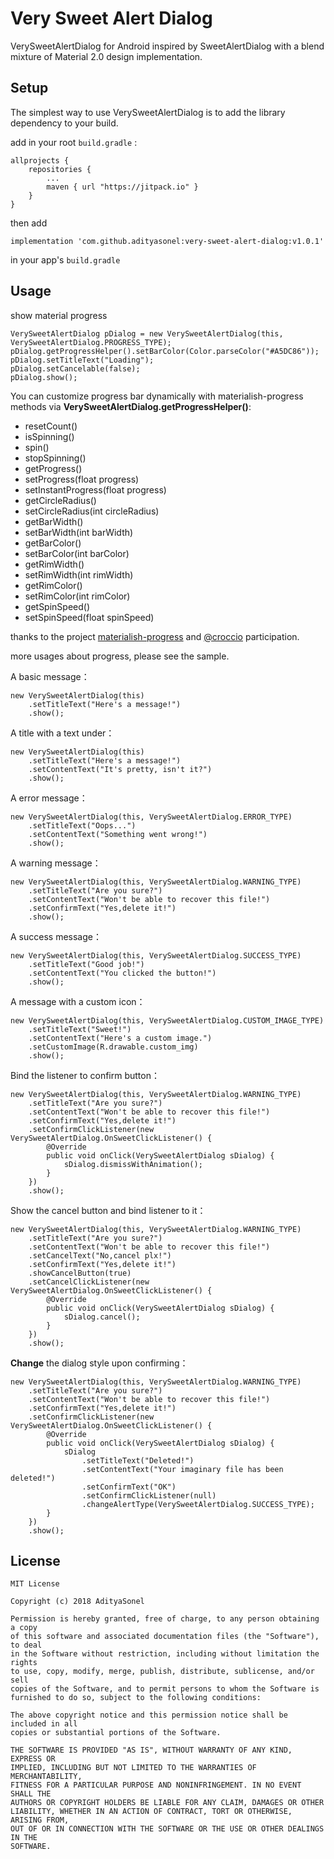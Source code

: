 Very Sweet Alert Dialog
===================
VerySweetAlertDialog for Android inspired by SweetAlertDialog with a blend mixture of Material 2.0 design implementation.

## Setup
The simplest way to use VerySweetAlertDialog is to add the library dependency to your build.

add in your root `build.gradle` :
````
allprojects {
    repositories {
        ...
        maven { url "https://jitpack.io" }
    }
}
````
then add
````
implementation 'com.github.adityasonel:very-sweet-alert-dialog:v1.0.1'
````
in your app's `build.gradle`

## Usage

show material progress

    VerySweetAlertDialog pDialog = new VerySweetAlertDialog(this, VerySweetAlertDialog.PROGRESS_TYPE);
    pDialog.getProgressHelper().setBarColor(Color.parseColor("#A5DC86"));
    pDialog.setTitleText("Loading");
    pDialog.setCancelable(false);
    pDialog.show();

You can customize progress bar dynamically with materialish-progress methods via **VerySweetAlertDialog.getProgressHelper()**:
- resetCount()
- isSpinning()
- spin()
- stopSpinning()
- getProgress()
- setProgress(float progress)
- setInstantProgress(float progress)
- getCircleRadius()
- setCircleRadius(int circleRadius)
- getBarWidth()
- setBarWidth(int barWidth)
- getBarColor()
- setBarColor(int barColor)
- getRimWidth()
- setRimWidth(int rimWidth)
- getRimColor()
- setRimColor(int rimColor)
- getSpinSpeed()
- setSpinSpeed(float spinSpeed)

thanks to the project [materialish-progress](https://github.com/pnikosis/materialish-progress) and [@croccio](https://github.com/croccio) participation.

more usages about progress, please see the sample.

A basic message：

    new VerySweetAlertDialog(this)
        .setTitleText("Here's a message!")
        .show();

A title with a text under：

    new VerySweetAlertDialog(this)
        .setTitleText("Here's a message!")
        .setContentText("It's pretty, isn't it?")
        .show();

A error message：

    new VerySweetAlertDialog(this, VerySweetAlertDialog.ERROR_TYPE)
        .setTitleText("Oops...")
        .setContentText("Something went wrong!")
        .show();

A warning message：

    new VerySweetAlertDialog(this, VerySweetAlertDialog.WARNING_TYPE)
        .setTitleText("Are you sure?")
        .setContentText("Won't be able to recover this file!")
        .setConfirmText("Yes,delete it!")
        .show();

A success message：

    new VerySweetAlertDialog(this, VerySweetAlertDialog.SUCCESS_TYPE)
        .setTitleText("Good job!")
        .setContentText("You clicked the button!")
        .show();

A message with a custom icon：

    new VerySweetAlertDialog(this, VerySweetAlertDialog.CUSTOM_IMAGE_TYPE)
        .setTitleText("Sweet!")
        .setContentText("Here's a custom image.")
        .setCustomImage(R.drawable.custom_img)
        .show();

Bind the listener to confirm button：

    new VerySweetAlertDialog(this, VerySweetAlertDialog.WARNING_TYPE)
        .setTitleText("Are you sure?")
        .setContentText("Won't be able to recover this file!")
        .setConfirmText("Yes,delete it!")
        .setConfirmClickListener(new VerySweetAlertDialog.OnSweetClickListener() {
            @Override
            public void onClick(VerySweetAlertDialog sDialog) {
                sDialog.dismissWithAnimation();
            }
        })
        .show();

Show the cancel button and bind listener to it：

    new VerySweetAlertDialog(this, VerySweetAlertDialog.WARNING_TYPE)
        .setTitleText("Are you sure?")
        .setContentText("Won't be able to recover this file!")
        .setCancelText("No,cancel plx!")
        .setConfirmText("Yes,delete it!")
        .showCancelButton(true)
        .setCancelClickListener(new VerySweetAlertDialog.OnSweetClickListener() {
            @Override
            public void onClick(VerySweetAlertDialog sDialog) {
                sDialog.cancel();
            }
        })
        .show();

**Change** the dialog style upon confirming：

    new VerySweetAlertDialog(this, VerySweetAlertDialog.WARNING_TYPE)
        .setTitleText("Are you sure?")
        .setContentText("Won't be able to recover this file!")
        .setConfirmText("Yes,delete it!")
        .setConfirmClickListener(new VerySweetAlertDialog.OnSweetClickListener() {
            @Override
            public void onClick(VerySweetAlertDialog sDialog) {
                sDialog
                    .setTitleText("Deleted!")
                    .setContentText("Your imaginary file has been deleted!")
                    .setConfirmText("OK")
                    .setConfirmClickListener(null)
                    .changeAlertType(VerySweetAlertDialog.SUCCESS_TYPE);
            }
        })
        .show();

## License

    MIT License

    Copyright (c) 2018 AdityaSonel

    Permission is hereby granted, free of charge, to any person obtaining a copy
    of this software and associated documentation files (the "Software"), to deal
    in the Software without restriction, including without limitation the rights
    to use, copy, modify, merge, publish, distribute, sublicense, and/or sell
    copies of the Software, and to permit persons to whom the Software is
    furnished to do so, subject to the following conditions:

    The above copyright notice and this permission notice shall be included in all
    copies or substantial portions of the Software.

    THE SOFTWARE IS PROVIDED "AS IS", WITHOUT WARRANTY OF ANY KIND, EXPRESS OR
    IMPLIED, INCLUDING BUT NOT LIMITED TO THE WARRANTIES OF MERCHANTABILITY,
    FITNESS FOR A PARTICULAR PURPOSE AND NONINFRINGEMENT. IN NO EVENT SHALL THE
    AUTHORS OR COPYRIGHT HOLDERS BE LIABLE FOR ANY CLAIM, DAMAGES OR OTHER
    LIABILITY, WHETHER IN AN ACTION OF CONTRACT, TORT OR OTHERWISE, ARISING FROM,
    OUT OF OR IN CONNECTION WITH THE SOFTWARE OR THE USE OR OTHER DEALINGS IN THE
    SOFTWARE.
